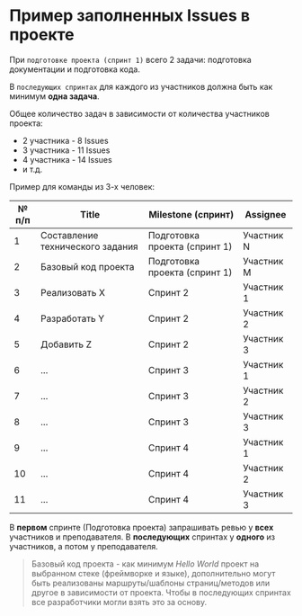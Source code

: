 # Пример заполненных Issues в проекте

При `подготовке проекта (спринт 1)` всего 2 задачи: подготовка документации и подготовка кода.

В `последующих спринтах` для каждого из участников должна быть как минимум **одна задача**.

Общее количество задач в зависимости от количества участников проекта:

* 2 участника - 8 Issues
* 3 участника - 11 Issues
* 4 участника - 14 Issues
* и т.д.

Пример для команды из 3-х человек:

| № п/п | Title | Milestone (спринт) | Assignee |
| -- |  ---- | ------ | ------ |
| 1  | Составление технического задания | Подготовка проекта (спринт 1) | Участник N |
| 2  | Базовый код проекта | Подготовка проекта (спринт 1) | Участник M |
| 3  | Реализовать X | Спринт 2 | Участник 1 |
| 4  | Разработать Y | Спринт 2 | Участник 2 |
| 5  | Добавить Z | Спринт 2 | Участник 3 |
| 6  | ... | Спринт 3 | Участник 1 |
| 7  | ... | Спринт 3 | Участник 2 |
| 8  | ... | Спринт 3 | Участник 3 |
| 9  | ... | Спринт 4 | Участник 1 |
| 10 | ... | Спринт 4 | Участник 2 |
| 11 | ... | Спринт 4 | Участник 3 |

В **первом** спринте (Подготовка проекта) запрашивать ревью у **всех** участников и преподавателя. В **последующих** спринтах у **одного** из участников, а потом у преподавателя.

> Базовый код проекта - как минимум *Hello World* проект на выбранном стеке (фреймворке и языке), дополнительно могут быть реализованы маршруты/шаблоны страниц/методов или другое в зависимости от проекта. Чтобы в последующих спринтах все разработчики могли взять это за основу.
